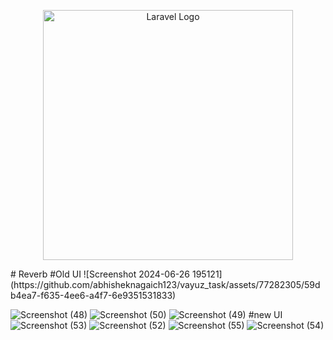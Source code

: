 <p align="center"><a href="https://laravel.com" target="_blank"><img src="https://raw.githubusercontent.com/laravel/art/master/logo-lockup/5%20SVG/2%20CMYK/1%20Full%20Color/laravel-logolockup-cmyk-red.svg" width="400" alt="Laravel Logo"></a></p>
# Reverb 
#Old UI
![Screenshot 2024-06-26 195121](https://github.com/abhisheknagaich123/vayuz_task/assets/77282305/59db4ea7-f635-4ee6-a4f7-6e9351531833)

![Screenshot (48)](https://github.com/abhisheknagaich123/vayuz_task/assets/77282305/932bf5a1-4023-4bc9-a7b1-438d4de667de)
![Screenshot (50)](https://github.com/abhisheknagaich123/vayuz_task/assets/77282305/f0371f58-d04a-4b24-a471-74aa16e5cc04)
![Screenshot (49)](https://github.com/abhisheknagaich123/vayuz_task/assets/77282305/ada4c438-6492-4cda-a5f3-dcaf0c963a2c)
#new UI
![Screenshot (53)](https://github.com/abhisheknagaich123/vayuz_task/assets/77282305/f2956e7a-22aa-4170-8c36-f2610688a7f8)
![Screenshot (52)](https://github.com/abhisheknagaich123/vayuz_task/assets/77282305/a5656fb9-f03b-4ca3-a9dc-00b7fc9576b8)
![Screenshot (55)](https://github.com/abhisheknagaich123/vayuz_task/assets/77282305/ec5c40ea-a0a6-4417-aaf2-0d3573498e4e)
![Screenshot (54)](https://github.com/abhisheknagaich123/vayuz_task/assets/77282305/100b52b4-6a75-42e2-bb8f-cfa05c1f1df7)
